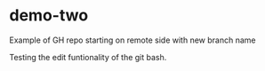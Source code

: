 # demo-two
Example of GH repo starting on remote side with new branch name

Testing the edit funtionality of the git bash.


